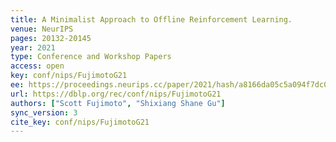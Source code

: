 ```yaml
---
title: A Minimalist Approach to Offline Reinforcement Learning.
venue: NeurIPS
pages: 20132-20145
year: 2021
type: Conference and Workshop Papers
access: open
key: conf/nips/FujimotoG21
ee: https://proceedings.neurips.cc/paper/2021/hash/a8166da05c5a094f7dc03724b41886e5-Abstract.html
url: https://dblp.org/rec/conf/nips/FujimotoG21
authors: ["Scott Fujimoto", "Shixiang Shane Gu"]
sync_version: 3
cite_key: conf/nips/FujimotoG21
---
```

